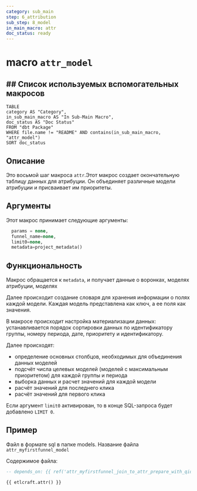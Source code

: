 ```yaml
---
category: sub_main
step: 6_attribution
sub_step: 8_model
in_main_macro: attr
doc_status: ready
---
```

# macro `attr_model`

## ## Список используемых вспомогательных макросов

```dataview
TABLE 
category AS "Category", 
in_sub_main_macro AS "In Sub-Main Macro",
doc_status AS "Doc Status"
FROM "dbt Package"
WHERE file.name != "README" AND contains(in_sub_main_macro, "attr_model")
SORT doc_status
```
## Описание

Это восьмой шаг макроса `attr`.Этот макрос создает окончательную таблицу данных для атрибуции. Он объединяет различные модели атрибуции и присваивает им приоритеты.

## Аргументы

Этот макрос принимает следующие аргументы:
```sql
  params = none,
  funnel_name=none,
  limit0=none,
  metadata=project_metadata()
```
## Функциональность

Макрос обращается к `metadata`, и получает данные о воронках, моделях атрибуции, моделях

Далее происходит создание словаря для хранения информации о полях каждой модели. Каждая модель представлена как ключ, а ее поля как значения.

В макросе происходит настройка материализации данных: устанавливается порядок сортировки данных по идентификатору группы, номеру периода, дате, приоритету и идентификатору.

Далее происходят: 
- определение основных столбцов, необходимых для объединения данных моделей
- подсчёт числа целевых моделей (моделей с максимальным приоритетом) для каждой группы и периода
- выборка данных и расчет значений для каждой модели
- расчёт значений для последнего клика
- расчёт значений для первого клика

Если аргумент `limit0` активирован, то в конце SQL-запроса будет добавлено `LIMIT 0`.
## Пример

Файл в формате sql в папке models. Название файла `attr_myfirstfunnel_model`

Содержимое файла:
```sql
-- depends_on: {{ ref('attr_myfirstfunnel_join_to_attr_prepare_with_qid') }}

{{ etlcraft.attr() }}
```
